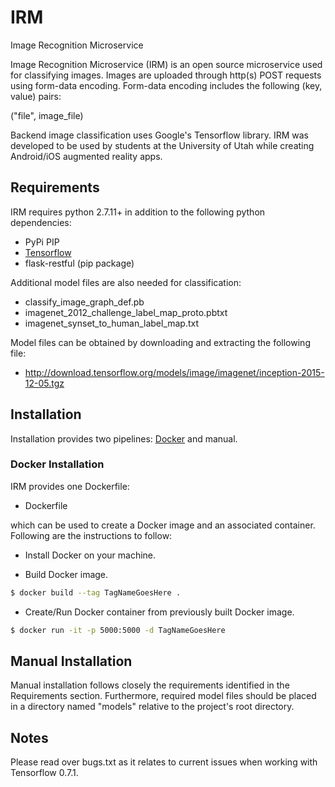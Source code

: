 # IRM
Image Recognition Microservice

Image Recognition Microservice (IRM) is an open source microservice used for classifying images. Images are uploaded through http(s)
POST requests using form-data encoding. Form-data encoding includes the following (key, value) pairs:

("file", image_file)

Backend image classification uses Google's Tensorflow library. IRM was developed to be used by students at the University of Utah while
creating Android/iOS augmented reality apps.

## Requirements

IRM requires python 2.7.11+ in addition to the following python dependencies:

- PyPi PIP
- [Tensorflow](https://www.tensorflow.org/)
- flask-restful (pip package)

Additional model files are also needed for classification:

- classify_image_graph_def.pb
- imagenet_2012_challenge_label_map_proto.pbtxt
- imagenet_synset_to_human_label_map.txt

Model files can be obtained by downloading and extracting the following file:

- http://download.tensorflow.org/models/image/imagenet/inception-2015-12-05.tgz

## Installation

Installation provides two pipelines: [Docker](http://docker.com/) and manual.

### Docker Installation

IRM provides one Dockerfile:

- Dockerfile

which can be used to create a Docker image and an associated container. Following are the instructions to follow:

- Install Docker on your machine.

- Build Docker image.

```bash
$ docker build --tag TagNameGoesHere .
```

- Create/Run Docker container from previously built Docker image.

```bash
$ docker run -it -p 5000:5000 -d TagNameGoesHere
```

## Manual Installation

Manual installation follows closely the requirements identified in the Requirements section.
Furthermore, required model files should be placed in a directory named "models" relative to the project's root directory.

## Notes

Please read over bugs.txt as it relates to current issues when working with Tensorflow 0.7.1.

